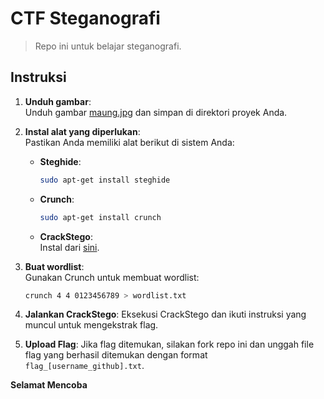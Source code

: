 # CTF Steganografi

> Repo ini untuk belajar steganografi.

## Instruksi

1. **Unduh gambar**:  
   Unduh gambar [maung.jpg]() dan simpan di direktori proyek Anda.

2. **Instal alat yang diperlukan**:  
   Pastikan Anda memiliki alat berikut di sistem Anda:
   - **Steghide**:  
     ```bash
     sudo apt-get install steghide
     ```
   - **Crunch**:  
     ```bash
     sudo apt-get install crunch
     ```
   - **CrackStego**:  
     Instal dari [sini](https://github.com/fixploit03/CrackStego).

3. **Buat wordlist**:  
   Gunakan Crunch untuk membuat wordlist:  
   ```bash
   crunch 4 4 0123456789 > wordlist.txt
   ```

4. **Jalankan CrackStego**:
    Eksekusi CrackStego dan ikuti instruksi yang muncul untuk mengekstrak flag.

5. **Upload Flag**:
    Jika flag ditemukan, silakan fork repo ini dan unggah file flag yang berhasil ditemukan dengan format `flag_[username_github].txt`.

**Selamat Mencoba**
